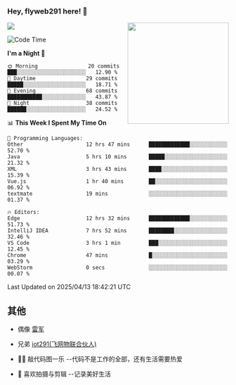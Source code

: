 ### Hey, flyweb291 here! 👋

![](https://metrics.lecoq.io/cherry291?template=classic&config.timezone=Asia%2FShanghai)
<img align='right' src="https://media.giphy.com/media/M9gbBd9nbDrOTu1Mqx/giphy.gif" width="230">
<!-- ![](https://github-readme-stats-ouuan.vercel.app/api?username=flyweb291&theme=dark&show_icons=true) -->

<!--START_SECTION:waka-->
![Code Time](http://img.shields.io/badge/Code%20Time-1%2C105%20hrs%2040%20mins-blue)

**I'm a Night 🦉** 

```text
🌞 Morning                20 commits          ███░░░░░░░░░░░░░░░░░░░░░░   12.90 % 
🌆 Daytime                29 commits          █████░░░░░░░░░░░░░░░░░░░░   18.71 % 
🌃 Evening                68 commits          ███████████░░░░░░░░░░░░░░   43.87 % 
🌙 Night                  38 commits          ██████░░░░░░░░░░░░░░░░░░░   24.52 % 
```


📊 **This Week I Spent My Time On** 

```text
💬 Programming Languages: 
Other                    12 hrs 47 mins      █████████████░░░░░░░░░░░░   52.70 % 
Java                     5 hrs 10 mins       █████░░░░░░░░░░░░░░░░░░░░   21.32 % 
XML                      3 hrs 43 mins       ████░░░░░░░░░░░░░░░░░░░░░   15.39 % 
Vue.js                   1 hr 40 mins        ██░░░░░░░░░░░░░░░░░░░░░░░   06.92 % 
textmate                 19 mins             ░░░░░░░░░░░░░░░░░░░░░░░░░   01.37 % 

🔥 Editors: 
Edge                     12 hrs 32 mins      █████████████░░░░░░░░░░░░   51.73 % 
IntelliJ IDEA            7 hrs 52 mins       ████████░░░░░░░░░░░░░░░░░   32.46 % 
VS Code                  3 hrs 1 min         ███░░░░░░░░░░░░░░░░░░░░░░   12.45 % 
Chrome                   47 mins             █░░░░░░░░░░░░░░░░░░░░░░░░   03.29 % 
WebStorm                 0 secs              ░░░░░░░░░░░░░░░░░░░░░░░░░   00.07 % 
```


 Last Updated on 2025/04/13 18:42:21 UTC
<!--END_SECTION:waka-->

<!--
**flyweb291/数字游牧人** is a ✨ _special_ ✨ repository because its `README.md` (this file) appears on your GitHub profile.

Here are some ideas to get you started:

- 🔭 I’m currently working on ...
- 🌱 I’m currently learning ...
- 👯 I’m looking to collaborate on ...
- 🤔 I’m looking for help with ...
- 💬 Ask me about ...
- 📫 How to reach me: ...
- 😄 Pronouns: ...
- ⚡ Fun fact: ...
-->

 ## 其他
 
- 偶像 [雷军](https://weibo.com/u/1749127163)
- 兄弟 [iot291(飞网物联合伙人)](https://github.com/iot291)

- 👨‍💻 敲代码图一乐    --代码不是工作的全部，还有生活需要热爱
- 🎥 喜欢拍摄与剪辑  --记录美好生活
